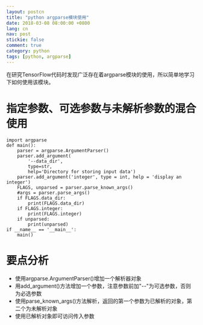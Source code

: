 ```yaml
---
layout: postcn
title: "python argparse模块使用"
date: 2018-03-08 08:00:00 +0800
lang: cn
nav: post
stickie: false 
comment: true
category: python
tags: [python, argparse]
---
```

<!-- more-->
在研究TensorFlow代码时发现广泛存在着argparse模块的使用，所以简单地学习下如何使用该模块。

# 指定参数、可选参数与未解析参数的混合使用

    import argparse
    def main():
        parser = argparse.ArgumentParser()
        parser.add_argument(
            '--data_dir',
            type=str,
            help='Directory for storing input data')
        parser.add_argument('integer', type = int, help = 'display an integer')
        FLAGS, unparsed = parser.parse_known_args()
        #args = parser.parse_args()
        if FLAGS.data_dir:
            print(FLAGS.data_dir)
        if FLAGS.integer:
            print(FLAGS.integer)
        if unparsed:
            print(unparsed)
    if __name__ == '__main__':
        main()
    

# 要点分析

*   使用argparse.ArgumentParser()增加一个解析器对象
*   用add_argument()方法增加一个参数，注意参数前加"--"为可选参数，否则为必选参数
*   使用parse_known_args()方法解析，返回的第一个参数为已解析的对象，第二个为未解析对象
*   使用已解析对象即可访问传入参数